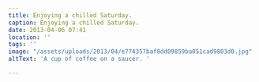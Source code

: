 ```yaml
---
title: Enjoying a chilled Saturday.
caption: Enjoying a chilled Saturday.
date: 2013-04-06 07:41
location: ''
tags: ''
image: "/assets/uploads/2013/04/e774357baf8dd09859ba051cad9803d0.jpg"
altText: 'A cup of coffee on a saucer. '

---
```

